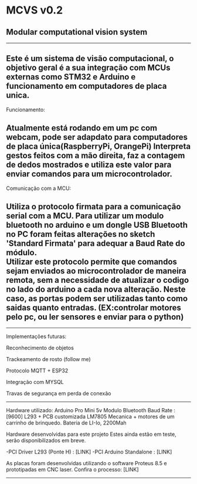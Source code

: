 # MCVS v0.2
Modular computational vision system
-----------------------------------------------------------------------------------------------------------------------------------------------------------------------
-----------------------------------------------------------------------------------------------------------------------------------------------------------------------
Este é um sistema de visão computacional, o objetivo geral é a sua integração com MCUs externas como STM32 e Arduino e funcionamento em computadores de placa unica.
-----------------------------------------------------------------------------------------------------------------------------------------------------------------------
Funcionamento:

Atualmente está rodando em um pc com webcam, pode ser adapdato para computadores de placa única(RaspberryPi, OrangePi)
Interpreta gestos feitos com a mão direita, faz a contagem de dedos mostrados e utiliza este valor para enviar comandos para um microcontrolador.
-----------------------------------------------------------------------------------------------------------------------------------------------------------------------
Comunicação com a MCU:

Utiliza o protocolo firmata para a comunicação serial com a MCU. Para utilizar um modulo bluetooth no arduino e um dongle USB Bluetooth no PC foram feitas alterações no sketch 'Standard Firmata' para adequar a Baud Rate do módulo.  
Utilizar este protocolo permite que comandos sejam enviados ao microcontrolador de maneira remota, sem a necessidade de atualizar o codigo no lado do arduino a cada nova alteração. Neste caso, as portas podem ser utilizadas tanto como saidas quanto entradas. (EX:controlar motores pelo pc, ou ler sensores e enviar para o python)
-----------------------------------------------------------------------------------------------------------------------------------------------------------------------
_______________________________________________________________________________________________________________________________________________________________________
Implementações futuras:

Reconhecimento de objetos

Trackeamento de rosto (follow me)

Protocolo MQTT + ESP32

Integração com MYSQL  

Travas de segurança em perda de conexão

-----------------------------------------------------------------------------------------------------------------------------------------------------------------------

Hardware utilizado:
Arduino Pro Mini 5v
Modulo Bluetooth Baud Rate : [9600]
L293 + PCB customizada
LM7805
Mecanica + motores de um carrinho de brinquedo. 
Bateria de LI-Io, 2200Mah

Hardware desenvolvidas para este projeto
Estes ainda estão em teste, serão disponibilizados em breve. 

-PCI Driver L293 (Ponte H) : [LINK]
-PCI Arduino Standalone : [LINK]

As placas foram desenvolvidas utilizando o software Proteus 8.5 e prototipadas em CNC laser. 
Confira o processo: [LINK]
_______________________________________________________________________________________________________________________________________________________________________


